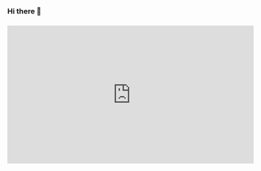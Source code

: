 ### Hi there 👋
### <iframe width="560" height="315" src="https://youtu.be/f02mOEt11OQ" frameborder="0" allowfullscreen></iframe>

<!--
**HadeeqaImran/HadeeqaImran** is a ✨ _special_ ✨ repository because its `README.md` (this file) appears on your GitHub profile.

Here are some ideas to get you started:

- 🔭 I’m currently working on ...
- 🌱 I’m currently learning ...
- 👯 I’m looking to collaborate on ...
- 🤔 I’m looking for help with ...
- 💬 Ask me about ...
- 📫 How to reach me: ...
- 😄 Pronouns: ...
- ⚡ Fun fact: ...
-->
